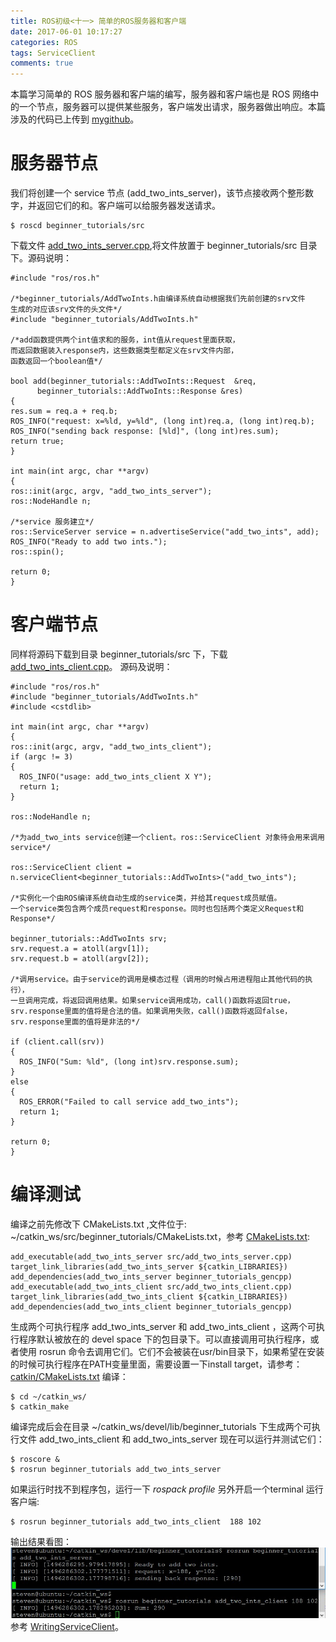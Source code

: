 ```yaml
---
title: ROS初级<十一> 简单的ROS服务器和客户端
date: 2017-06-01 10:17:27
categories: ROS
tags: ServiceClient
comments: true
---
```

本篇学习简单的 ROS 服务器和客户端的编写，服务器和客户端也是 ROS 网络中的一个节点，服务器可以提供某些服务，客户端发出请求，服务器做出响应。本篇涉及的代码已上传到 [mygithub](https://github.com/StevenShiChina/beginner_tutorials)。
<!--more-->
# 服务器节点
我们将创建一个 service 节点 (add_two_ints_server)，该节点接收两个整形数字，并返回它们的和。客户端可以给服务器发送请求。
   ```
 $ roscd beginner_tutorials/src
   ```
下载文件 [add_two_ints_server.cpp](https://github.com/ros/catkin_tutorials/blob/master/create_package_srvclient/catkin_ws/src/beginner_tutorials/src/add_two_ints_server.cpp),将文件放置于 beginner_tutorials/src 目录下。源码说明：
   ```
 #include "ros/ros.h"

 /*beginner_tutorials/AddTwoInts.h由编译系统自动根据我们先前创建的srv文件
  生成的对应该srv文件的头文件*/
 #include "beginner_tutorials/AddTwoInts.h"

 /*add函数提供两个int值求和的服务，int值从request里面获取，
  而返回数据装入response内，这些数据类型都定义在srv文件内部，
  函数返回一个boolean值*/

 bool add(beginner_tutorials::AddTwoInts::Request  &req,
         beginner_tutorials::AddTwoInts::Response &res)
 {
  res.sum = req.a + req.b;
  ROS_INFO("request: x=%ld, y=%ld", (long int)req.a, (long int)req.b);
  ROS_INFO("sending back response: [%ld]", (long int)res.sum);
  return true;
 }

 int main(int argc, char **argv)
 {
  ros::init(argc, argv, "add_two_ints_server");
  ros::NodeHandle n;
 
 /*service 服务建立*/
  ros::ServiceServer service = n.advertiseService("add_two_ints", add);
  ROS_INFO("Ready to add two ints.");
  ros::spin();

  return 0;
 }
   ```
# 客户端节点
同样将源码下载到目录 beginner_tutorials/src 下，下载 [add_two_ints_client.cpp](https://github.com/ros/catkin_tutorials/blob/master/create_package_srvclient/catkin_ws/src/beginner_tutorials/src/add_two_ints_client.cpp)。
源码及说明：
   ```
 #include "ros/ros.h"
 #include "beginner_tutorials/AddTwoInts.h"
 #include <cstdlib>

 int main(int argc, char **argv)
 {
   ros::init(argc, argv, "add_two_ints_client");
   if (argc != 3)
   {
     ROS_INFO("usage: add_two_ints_client X Y");
     return 1;
   }

   ros::NodeHandle n;
   
   /*为add_two_ints service创建一个client。ros::ServiceClient 对象待会用来调用service*/

   ros::ServiceClient client = n.serviceClient<beginner_tutorials::AddTwoInts>("add_two_ints");

  /*实例化一个由ROS编译系统自动生成的service类，并给其request成员赋值。
   一个service类包含两个成员request和response。同时也包括两个类定义Request和Response*/

   beginner_tutorials::AddTwoInts srv;
   srv.request.a = atoll(argv[1]);
   srv.request.b = atoll(argv[2]);

   /*调用service。由于service的调用是模态过程（调用的时候占用进程阻止其他代码的执行），
   一旦调用完成，将返回调用结果。如果service调用成功，call()函数将返回true，
   srv.response里面的值将是合法的值。如果调用失败，call()函数将返回false，
   srv.response里面的值将是非法的*/
 
   if (client.call(srv))
   {
     ROS_INFO("Sum: %ld", (long int)srv.response.sum);
   }
   else
   {
     ROS_ERROR("Failed to call service add_two_ints");
     return 1;
   }

   return 0;
 }
   ```
# 编译测试
编译之前先修改下 CMakeLists.txt ,文件位于:
 ~/catkin_ws/src/beginner_tutorials/CMakeLists.txt，参考 [CMakeLists.txt](https://raw.github.com/ros/catkin_tutorials/master/create_package_srvclient/catkin_ws/src/beginner_tutorials/CMakeLists.txt):
   ```
 add_executable(add_two_ints_server src/add_two_ints_server.cpp)
 target_link_libraries(add_two_ints_server ${catkin_LIBRARIES})
 add_dependencies(add_two_ints_server beginner_tutorials_gencpp)
 add_executable(add_two_ints_client src/add_two_ints_client.cpp)
 target_link_libraries(add_two_ints_client ${catkin_LIBRARIES})
 add_dependencies(add_two_ints_client beginner_tutorials_gencpp)
   ```
生成两个可执行程序 add_two_ints_server 和 add_two_ints_client ，这两个可执行程序默认被放在的 devel space 下的包目录下。可以直接调用可执行程序，或者使用 rosrun 命令去调用它们。它们不会被装在usr/bin目录下，如果希望在安装的时候可执行程序在PATH变量里面，需要设置一下install target，请参考：[catkin/CMakeLists.txt](http://wiki.ros.org/catkin/CMakeLists.txt)
编译：
   ```
 $ cd ~/catkin_ws/
 $ catkin_make
   ```
编译完成后会在目录 ~/catkin_ws/devel/lib/beginner_tutorials 下生成两个可执行文件 add_two_ints_client  和 add_two_ints_server 现在可以运行并测试它们：
   ```
 $ roscore &
 $ rosrun beginner_tutorials add_two_ints_server
   ```
如果运行时找不到程序包，运行一下 *rospack profile* 另外开启一个terminal 运行客户端:
   ```
$ rosrun beginner_tutorials add_two_ints_client  188 102
   ```
输出结果看图：![](ros-primary-tutorial-11/service.jpg)
参考 [WritingServiceClient](http://wiki.ros.org/cn/ROS/Tutorials/WritingServiceClient%28c%2B%2B%29)。




